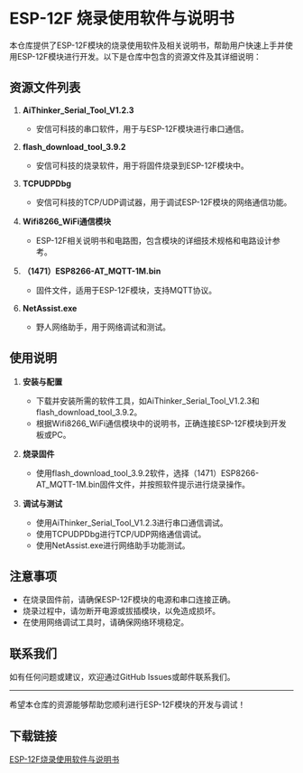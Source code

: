 # ESP-12F 烧录使用软件与说明书

本仓库提供了ESP-12F模块的烧录使用软件及相关说明书，帮助用户快速上手并使用ESP-12F模块进行开发。以下是仓库中包含的资源文件及其详细说明：

## 资源文件列表

1. **AiThinker_Serial_Tool_V1.2.3**
   - 安信可科技的串口软件，用于与ESP-12F模块进行串口通信。

2. **flash_download_tool_3.9.2**
   - 安信可科技的烧录软件，用于将固件烧录到ESP-12F模块中。

3. **TCPUDPDbg**
   - 安信可科技的TCP/UDP调试器，用于调试ESP-12F模块的网络通信功能。

4. **Wifi8266_WiFi通信模块**
   - ESP-12F相关说明书和电路图，包含模块的详细技术规格和电路设计参考。

5. **（1471）ESP8266-AT_MQTT-1M.bin**
   - 固件文件，适用于ESP-12F模块，支持MQTT协议。

6. **NetAssist.exe**
   - 野人网络助手，用于网络调试和测试。

## 使用说明

1. **安装与配置**
   - 下载并安装所需的软件工具，如AiThinker_Serial_Tool_V1.2.3和flash_download_tool_3.9.2。
   - 根据Wifi8266_WiFi通信模块中的说明书，正确连接ESP-12F模块到开发板或PC。

2. **烧录固件**
   - 使用flash_download_tool_3.9.2软件，选择（1471）ESP8266-AT_MQTT-1M.bin固件文件，并按照软件提示进行烧录操作。

3. **调试与测试**
   - 使用AiThinker_Serial_Tool_V1.2.3进行串口通信调试。
   - 使用TCPUDPDbg进行TCP/UDP网络通信调试。
   - 使用NetAssist.exe进行网络助手功能测试。

## 注意事项

- 在烧录固件前，请确保ESP-12F模块的电源和串口连接正确。
- 烧录过程中，请勿断开电源或拔插模块，以免造成损坏。
- 在使用网络调试工具时，请确保网络环境稳定。

## 联系我们

如有任何问题或建议，欢迎通过GitHub Issues或邮件联系我们。

---

希望本仓库的资源能够帮助您顺利进行ESP-12F模块的开发与调试！

## 下载链接

[ESP-12F烧录使用软件与说明书](https://pan.quark.cn/s/2b9a703093d6)